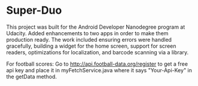 # Super-Duo

This project was built for the Android Developer Nanodegree program at Udacity. Added enhancements to two apps in order to make them production ready. The work included ensuring errors were handled gracefully, building a widget for the home screen, support for screen readers, optimizations for localization, and barcode scanning via a library.

For football scores:
Go to http://api.football-data.org/register
to get a free api key and place it in myFetchService.java
where it says "Your-Api-Key" in the getData method.
